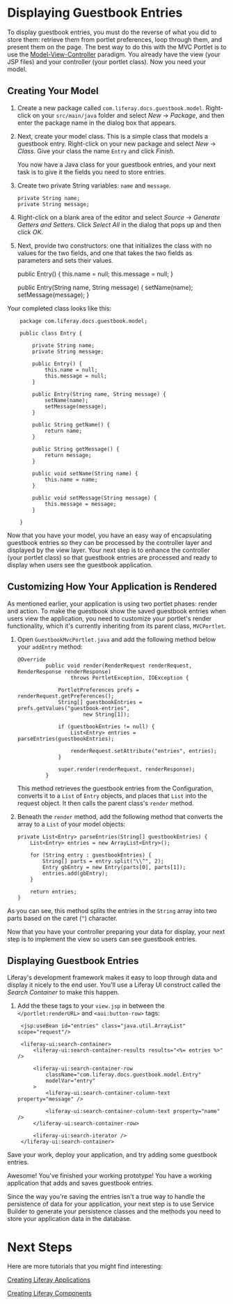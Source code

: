 # Displaying Guestbook Entries [](id=viewing-guestbook-entries)

To display guestbook entries, you must do the reverse of what you did to store
them: retrieve them from portlet preferences, loop through them, and present
them on the page. The best way to do this with the MVC Portlet is to use the
[Model-View-Controller](https://en.wikipedia.org/wiki/Model%E2%80%93view%E2%80%93controller)
paradigm. You already have the view (your JSP files) and your controller (your
portlet class). Now you need your model.

## Creating Your Model [](id=creating-your-model)

1.  Create a new package called `com.liferay.docs.guestbook.model`. Right-click
    on your `src/main/java` folder and select *New* &rarr; *Package*,
    and then enter the package name in the dialog box that appears.

2.  Next, create your model class. This is a simple class that models a
    guestbook entry. Right-click on your new package and select *New* &rarr;
    *Class*. Give your class the name `Entry` and click *Finish*.

    You now have a Java class for your guestbook entries, and your next task is
    to give it the fields you need to store entries.

3.  Create two private String variables: `name` and `message`.
    
        private String name;
        private String message;

4.  Right-click on a blank area of the editor and select *Source* &rarr;
    *Generate Getters and Setters*. Click *Select All* in the dialog that pops
    up and then click *OK*. 

5.  Next, provide two constructors: one that initializes the class with no
    values for the two fields, and one that takes the two fields as parameters
    and sets their values.
 
       public Entry() {
           this.name = null;
           this.message = null;
       }

       public Entry(String name, String message) {
           setName(name);
           setMessage(message);
       }
 
Your completed class looks like this:

        package com.liferay.docs.guestbook.model;

        public class Entry {

            private String name;
            private String message;

            public Entry() {
                this.name = null;
                this.message = null;
            }

            public Entry(String name, String message) {
                setName(name);
                setMessage(message);
            }

            public String getName() {
                return name;
            }

            public String getMessage() {
                return message;
            }

            public void setName(String name) {
                this.name = name;
            }

            public void setMessage(String message) {
                this.message = message;
            }

        }

Now that you have your model, you have an easy way of encapsulating guestbook
entries so they can be processed by the controller layer and displayed by
the view layer. Your next step is to enhance the controller (your portlet
class) so that guestbook entries are processed and ready to display when users
see the guestbook application.

## Customizing How Your Application is Rendered [](id=customizing-how-your-application-is-rendered)

As mentioned earlier, your application is using two portlet phases: render and
action. To make the guestbook show the saved guestbook entries when users view
the application, you need to customize your portlet's render functionality,
which it's currently inheriting from its parent class, `MVCPortlet`.

1.  Open `GuestbookMvcPortlet.java` and add the following method below your
    `addEntry` method:

		@Override
		         public void render(RenderRequest renderRequest, RenderResponse renderResponse)
		                 throws PortletException, IOException {
		 
		             PortletPreferences prefs = renderRequest.getPreferences();
		             String[] guestbookEntries = prefs.getValues("guestbook-entries",
		                     new String[1]);
		 
		             if (guestbookEntries != null) {
		                 List<Entry> entries = parseEntries(guestbookEntries);
		 
		                 renderRequest.setAttribute("entries", entries);
		             }
		 
		             super.render(renderRequest, renderResponse);
		         }

    This method retrieves the guestbook entries from the Configuration, 
	converts it to a `List` of `Entry` objects, and places that
    `List` into the request object. It then calls the parent class's `render`
    method.

2.  Beneath the `render` method, add the following method that converts the
    array to a `List` of your model objects:

        private List<Entry> parseEntries(String[] guestbookEntries) {
            List<Entry> entries = new ArrayList<Entry>();

            for (String entry : guestbookEntries) {
                String[] parts = entry.split("\\^", 2);
                Entry gbEntry = new Entry(parts[0], parts[1]);
                entries.add(gbEntry);
            }

            return entries;
        }

As you can see, this method splits the entries in the `String` array into two
parts based on the caret (`^`) character.

Now that you have your controller preparing your data for display, your next
step is to implement the view so users can see guestbook entries.

## Displaying Guestbook Entries [](id=displaying-guestbook-entries)

Liferay's development framework makes it easy to loop through data and display
it nicely to the end user. You'll use a Liferay UI construct called the *Search
Container* to make this happen.

1. Add the these tags to your `view.jsp` in between the
   `</portlet:renderURL>` and `<aui:button-row>` tags:

        <jsp:useBean id="entries" class="java.util.ArrayList" scope="request"/>

        <liferay-ui:search-container>
            <liferay-ui:search-container-results results="<%= entries %>" />

            <liferay-ui:search-container-row
                className="com.liferay.docs.guestbook.model.Entry"
                modelVar="entry"
            >
                <liferay-ui:search-container-column-text property="message" />

                <liferay-ui:search-container-column-text property="name" />
            </liferay-ui:search-container-row>

            <liferay-ui:search-iterator />
        </liferay-ui:search-container>

Save your work, deploy your application, and try adding some guestbook entries.

Awesome! You've finished your working prototype! You have a working application
that adds and saves guestbook entries. 

Since the way you're saving the entries isn't a true way to handle the 
persistence of data for your application, your next step is to use Service
Builder to generate your persistence classes and the methods you need to store
your application data in the database.

# Next Steps [](id=next-steps)

Here are more tutorials that you might find interesting:

[Creating Liferay Applications](/develop/tutorials/-/knowledge_base/7-0/creating-liferay-applications)

[Creating Liferay Components](/develop/tutorials/-/knowledge_base/7-0/creating-liferay-components)

